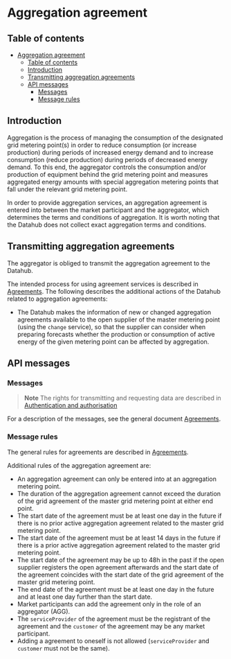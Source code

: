 ﻿# Aggregation agreement

## Table of contents

- [Aggregation agreement](#aggregation-agreement)
  - [Table of contents](#table-of-contents)
  - [Introduction](#introduction)
  - [Transmitting aggregation agreements](#transmitting-aggregation-agreements)
  - [API messages](#api-messages)
    - [Messages](#messages)
    - [Message rules](#message-rules)

## Introduction

Aggregation is the process of managing the consumption of the designated grid metering point(s) in order to reduce consumption (or increase production) during periods of increased energy demand and to increase consumption (reduce production) during periods of decreased energy demand. To this end, the aggregator controls the consumption and/or production of equipment behind the grid metering point and measures aggregated energy amounts with special aggregation metering points that fall under the relevant grid metering point.

In order to provide aggregation services, an aggregation agreement is entered into between the market participant and the aggregator, which determines the terms and conditions of aggregation. It is worth noting that the Datahub does not collect exact aggregation terms and conditions.

## Transmitting aggregation agreements

The aggregator is obliged to transmit the aggregation agreement to the Datahub.

The intended process for using agreement services is described in [Agreements](05-agreements.md). The following describes the additional actions of the Datahub related to aggregation agreements:

- The Datahub makes the information of new or changed aggregation agreements available to the open supplier of the master metering point (using the `change` service), so that the supplier can consider when preparing forecasts whether the production or consumption of active energy of the given metering point can be affected by aggregation.

## API messages

### Messages

> **Note**
> The rights for transmitting and requesting data are described in [Authentication and authorisation](02-authentication-and-authorisation.md)

For a description of the messages, see the general document [Agreements](05-agreements.md).

### Message rules

The general rules for agreements are described in [Agreements](05-agreements.md#message-rules).

Additional rules of the aggregation agreement are:

- An aggregation agreement can only be entered into at an aggregation metering point.
- The duration of the aggregation agreement cannot exceed the duration of the grid agreement of the master grid metering point at either end point.
- The start date of the agreement must be at least one day in the future if there is no prior active aggregation agreement related to the master grid metering point.
- The start date of the agreement must be at least 14 days in the future if there is a prior active aggregation agreement related to the master grid metering point.
- The start date of the agreement may be up to 48h in the past if the open supplier registers the open agreement afterwards and the start date of the agreement coincides with the start date of the grid agreement of the master grid metering point.
- The end date of the agreement must be at least one day in the future and at least one day further than the start date.
- Market participants can add the agreement only in the role of an aggregator (AGG).
- The `serviceProvider` of the agreement must be the registrant of the agreement and the `customer` of the agreement may be any market participant.
- Adding a agreement to oneself is not allowed (`serviceProvider` and `customer` must not be the same).

